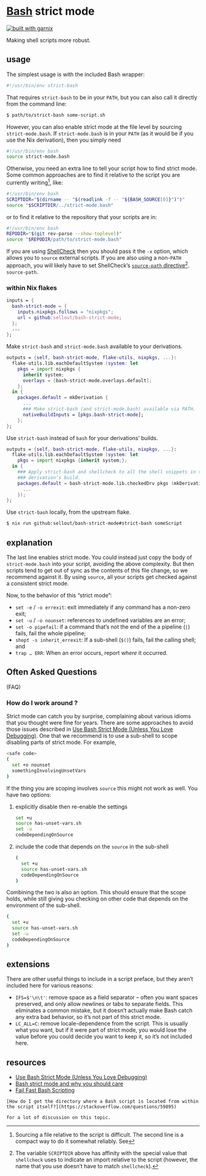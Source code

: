 # [Bash](https://www.gnu.org/software/bash/) strict mode

[![built with garnix](https://img.shields.io/endpoint?url=https%3A%2F%2Fgarnix.io%2Fapi%2Fbadges%2Fsellout%2F{{project.name}})](https://garnix.io)

Making shell scripts more robust.

## usage

The simplest usage is with the included Bash wrapper:

```bash
#!/usr/bin/env strict-bash
```

That requires `strict-bash` to be in your `PATH`, but you can also call it directly from the command line:

```bash
$ path/to/strict-bash some-script.sh
```

However, you can also enable strict mode at the file level by sourcing `strict-mode.bash`. If `strict-mode.bash` is in your `PATH` (as it would be if you use the Nix derivation), then you simply need

```bash
#!/usr/bin/env bash
source strict-mode.bash
```

Otherwise, you need an extra line to tell your script how to find strict mode. Some common approaches are to find it relative to the script you are currently writing[^1], like:

```bash
#!/usr/bin/env bash
SCRIPTDIR="$(dirname -- "$(readlink -f -- "${BASH_SOURCE[0]}")")"
source "$SCRIPTDIR/../strict-mode.bash"
```

or to find it relative to the repository that your scripts are in:

```bash
#!/usr/bin/env bash
REPODIR="$(git rev-parse --show-toplevel)"
source "$REPODIR/path/to/strict-mode.bash"
```

If you are using [ShellCheck](https://www.shellcheck.net/) then you should
pass it the `-x` option, which allows you to `source` external scripts. If you
are also using a non-`PATH` approach, you will likely have to set ShellCheck’s
[`source-path` directive](https://www.shellcheck.net/wiki/Directive)[^2].
`source-path`.

### within Nix flakes

```nix
inputs = {
  bash-strict-mode = {
    inputs.nixpkgs.follows = "nixpkgs";
    url = github:sellout/bash-strict-mode;
  };
  ...
};
```

Make `strict-bash` and `strict-mode.bash` available to your derivations.

```nix
outputs = {self, bash-strict-mode, flake-utils, nixpkgs, ...}:
  flake-utils.lib.eachDefaultSystem (system: let
    pkgs = import nixpkgs {
      inherit system;
      overlays = [bash-strict-mode.overlays.default];
    };
  in {
    packages.default = mkDerivation {
      ...
      ### Make strict-bash (and strict-mode.bash) available via PATH.
      nativeBuildInputs = [pkgs.bash-strict-mode];
    };
};
```

Use `strict-bash` instead of `bash` for your derivations’ builds.

```nix
outputs = {self, bash-strict-mode, flake-utils, nixpkgs, ...}:
  flake-utils.lib.eachDefaultSystem (system: let
    pkgs = import nixpkgs {inherit system;};
  in {
    ### Apply strict-bash and shellcheck to all the shell snippets in the
    ### derivation’s build.
    packages.default = bash-strict-mode.lib.checkedDrv pkgs (mkDerivation {
      ...
    });
};
```

Use `strict-bash` locally, from the upstream flake.

```bash
$ nix run github:sellout/bash-strict-mode#strict-bash someScript
```

## explanation

The last line enables strict mode. You could instead just copy the body of `strict-mode.bash` into your script, avoiding the above complexity. But then scripts tend to get out of sync as the contents of this file change, so we recommend against it. By using `source`, all your scripts get checked against a consistent strict mode.

Now, to the behavior of this “strict mode”:

- `set -e` / `-o errexit`: exit immediately if any command has a non-zero exit;
- `set -u` / `-o nounset`: references to undefined variables are an error;
- `set -o pipefail`: if a command that’s not the end of the a pipeline (`|`) fails, fail the whole pipeline;
- `shopt -s inherit_errexit`: If a sub-shell (`$()`) fails, fail the calling shell; and
- `trap … ERR`: When an error occurs, report _where_ it occurred.

## Often Asked Questions

(FAQ)

<!-- vale Microsoft.FirstPerson = NO -->
<!-- vale Microsoft.HeadingPunctuation = NO -->

### How do I work around <some failure>?

Strict mode can catch you by surprise, complaining about various idioms that you thought were fine for years. There are some approaches to avoid those issues described in [Use Bash Strict Mode (Unless You Love Debugging)](http://redsymbol.net/articles/unofficial-bash-strict-mode/#issues-and-solutions). One that we recommend is to use a sub-shell to scope disabling parts of strict mode. For example,

```bash
<safe code>
(
  set +o nounset
  somethingInvolvingUnsetVars
)
```

If the thing you are scoping involves `source` this might not work as well. You have two options:

1. explicitly disable then re-enable the settings

   ```bash
   set +u
   source has-unset-vars.sh
   set -u
   codeDependingOnSource
   ```

2. include the code that depends on the `source` in the sub-shell

   ```bash
   (
     set +u
     source has-unset-vars.sh
     codeDependingOnSource
   )
   ```

Combining the two is also an option. This should ensure that the scope holds, while still giving you checking on other code that depends on the environment of the sub-shell.

```bash
(
  set +u
  source has-unset-vars.sh
  set -u
  codeDependingOnSource
)
```

<!-- vale Microsoft.FirstPerson = YES -->
<!-- vale Microsoft.HeadingPunctuation = YES -->

## extensions

There are other useful things to include in a script preface, but they aren’t included here for various reasons:

- `IFS=$'\n\t'`: remove space as a field separator – often you want spaces preserved, and only allow newlines or tabs to separate fields. This eliminates a common mistake, but it doesn’t actually make Bash catch any extra bad behavior, so it’s not part of this strict mode.
- `LC_ALL=C`: remove locale-dependence from the script. This is usually what you want, but if it were part of strict mode, you would lose the value before you could decide you want to keep it, so it’s not included here.

## resources

- [Use Bash Strict Mode (Unless You Love Debugging)](http://redsymbol.net/articles/unofficial-bash-strict-mode/)
- [Bash strict mode and why you should care](https://olivergondza.github.io/2019/10/01/bash-strict-mode.html)
- [Fail Fast Bash Scripting](https://dougrichardson.us/notes/fail-fast-bash-scripting.html)

[^1]: Sourcing a file relative to the script is difficult. The second line is a compact way to do it somewhat reliably. See

<!-- vale Microsoft.FirstPerson = NO -->
<!-- vale Microsoft.Passive = NO -->

    [How do I get the directory where a Bash script is located from within the script itself?](https://stackoverflow.com/questions/59895)

<!-- vale Microsoft.FirstPerson = YES -->
<!-- vale Microsoft.Passive = YES -->

    for a lot of discussion on this topic.

[^2]: The variable `SCRIPTDIR` above has affinity with the special value that `shellcheck` uses to indicate an import relative to the script (however, the name that you use doesn’t have to match `shellcheck`).
